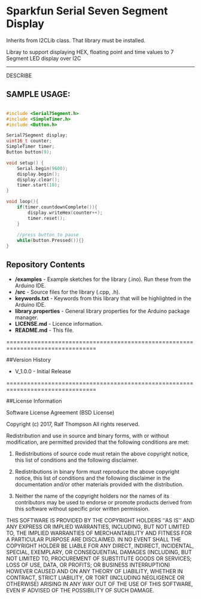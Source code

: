 Sparkfun Serial Seven Segment Display
======================================

Inherits from I2CLib class. That library must be installed.

Libray to support displaying HEX, floating point and time values to 7 Segment LED display
over I2C

------------------

DESCRIBE

SAMPLE USAGE:
------------------

```cpp

#include <Serial7Segment.h>
#include <SimpleTimer.h>
#include <Button.h>

Serial7Segment display;
uint16_t counter;
SimpleTimer timer;
Button button(9);

void setup() {
    Serial.begin(9600);
    display.begin();
    display.clear();
    timer.start(10);
}

void loop(){
    if(timer.countdownComplete()){
        display.writeHex(counter++);
        timer.reset();
    }
    
    //press button to pause
    while(button.Pressed()){}
}


```

Repository Contents
------------------

* **/examples** - Example sketches for the library (.ino). Run these from the Arduino IDE. 
* **/src** - Source files for the library (.cpp, .h).
* **keywords.txt** - Keywords from this library that will be highlighted in the Arduino IDE. 
* **library.properties** - General library properties for the Arduino package manager. 
* **LICENSE.md** - Licence information.
* **README.md** - This file.

================================================================================

##Version History

* V_1.0.0 - Initial Release

================================================================================

##License Information

Software License Agreement (BSD License)

Copyright (c) 2017, Ralf Thompson
All rights reserved.

Redistribution and use in source and binary forms, with or without
modification, are permitted provided that the following conditions are met:

1. Redistributions of source code must retain the above copyright
notice, this list of conditions and the following disclaimer.

2. Redistributions in binary form must reproduce the above copyright
notice, this list of conditions and the following disclaimer in the
documentation and/or other materials provided with the distribution.

3. Neither the name of the copyright holders nor the
names of its contributors may be used to endorse or promote products
derived from this software without specific prior written permission.

THIS SOFTWARE IS PROVIDED BY THE COPYRIGHT HOLDERS ''AS IS'' AND ANY
EXPRESS OR IMPLIED WARRANTIES, INCLUDING, BUT NOT LIMITED TO, THE IMPLIED
WARRANTIES OF MERCHANTABILITY AND FITNESS FOR A PARTICULAR PURPOSE ARE
DISCLAIMED. IN NO EVENT SHALL THE COPYRIGHT HOLDER BE LIABLE FOR ANY
DIRECT, INDIRECT, INCIDENTAL, SPECIAL, EXEMPLARY, OR CONSEQUENTIAL DAMAGES
(INCLUDING, BUT NOT LIMITED TO, PROCUREMENT OF SUBSTITUTE GOODS OR SERVICES;
LOSS OF USE, DATA, OR PROFITS; OR BUSINESS INTERRUPTION) HOWEVER CAUSED AND
ON ANY THEORY OF LIABILITY, WHETHER IN CONTRACT, STRICT LIABILITY, OR TORT
(INCLUDING NEGLIGENCE OR OTHERWISE) ARISING IN ANY WAY OUT OF THE USE OF THIS
SOFTWARE, EVEN IF ADVISED OF THE POSSIBILITY OF SUCH DAMAGE.
